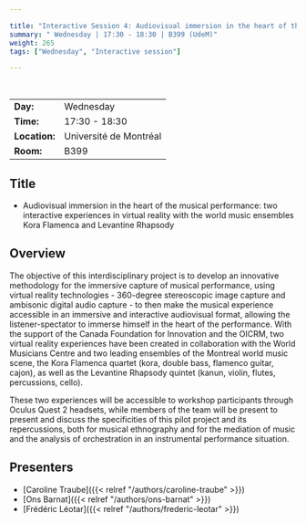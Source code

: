 ```yaml
---

title: "Interactive Session 4: Audiovisual immersion in the heart of the musical performance"
summary: " Wednesday | 17:30 - 18:30 | B399 (UdeM)"
weight: 265
tags: ["Wednesday", "Interactive session"]

---
```


<br>

| | |
| - | - |
| **Day:** | Wednesday |
| **Time:** | 17:30 - 18:30 |
| **Location:** | Université de Montréal |
| **Room:** | B399 |

## Title

- Audiovisual immersion in the heart of the musical performance: two interactive experiences in virtual reality with the world music ensembles Kora Flamenca and Levantine Rhapsody 


## Overview

The objective of this interdisciplinary project is to develop an innovative methodology for the immersive capture of musical performance, using virtual reality technologies - 360-degree stereoscopic image capture and ambisonic digital audio capture - to then make the musical experience accessible in an immersive and interactive audiovisual format, allowing the listener-spectator to immerse himself in the heart of the performance. With the support of the Canada Foundation for Innovation and the OICRM, two virtual reality experiences have been created in collaboration with the World Musicians Centre and two leading ensembles of the Montreal world music scene, the Kora Flamenca quartet (kora, double bass, flamenco guitar, cajon), as well as the Levantine Rhapsody quintet (kanun, violin, flutes, percussions, cello).

These two experiences will be accessible to workshop participants through Oculus Quest 2 headsets, while members of the team will be present to present and discuss the specificities of this pilot project and its repercussions, both for musical ethnography and for the mediation of music and the analysis of orchestration in an instrumental performance situation.

## Presenters

- [Caroline Traube]({{< relref "/authors/caroline-traube" >}})
- [Ons Barnat]({{< relref "/authors/ons-barnat" >}})
- [Frédéric Léotar]({{< relref "/authors/frederic-leotar" >}})